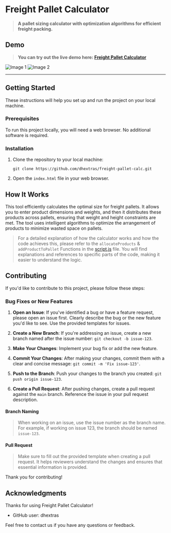 # Freight Pallet Calculator

> **A pallet sizing calculator with optimization algorithms for efficient freight packing.**

## Demo

> **You can try out the live demo here: [Freight Pallet Calculator](https://dhextras.github.io/freight-pallet-calc)**

![Image 1](path/to/your/image1.jpg) ![Image 2](path/to/your/image2.jpg)

---

## Getting Started

These instructions will help you set up and run the project on your local machine.

### Prerequisites

To run this project locally, you will need a web browser. No additional software is required.

### Installation

1. Clone the repository to your local machine:

   ```shell
   git clone https://github.com/dhextras/freight-pallet-calc.git
   ```

2. Open the `index.html` file in your web browser.

## How It Works

This tool efficiently calculates the optimal size for freight pallets. It allows you to enter product dimensions and weights, and then it distributes these products across pallets, ensuring that weight and height constraints are met. The tool uses intelligent algorithms to optimize the arrangement of products to minimize wasted space on pallets.

> For a detailed explanation of how the calculator works and how the code achieves this, please refer to the `allocateProducts` & `addProductToPallet` Functions in the [script.js](script.js) file. You will find explanations and references to specific parts of the code, making it easier to understand the logic.

## Contributing

If you'd like to contribute to this project, please follow these steps:

### Bug Fixes or New Features

1. **Open an Issue**: If you've identified a bug or have a feature request, please open an issue first. Clearly describe the bug or the new feature you'd like to see. Use the provided templates for issues.

2. **Create a New Branch**: If you're addressing an issue, create a new branch named after the issue number: `git checkout -b issue-123`.

3. **Make Your Changes**: Implement your bug fix or add the new feature.

4. **Commit Your Changes**: After making your changes, commit them with a clear and concise message: `git commit -m 'Fix issue-123'`.

5. **Push to the Branch**: Push your changes to the branch you created: `git push origin issue-123`.

6. **Create a Pull Request**: After pushing changes, create a pull request against the `main` branch. Reference the issue in your pull request description.

#### Branch Naming

> When working on an issue, use the issue number as the branch name. For example, if working on issue 123, the branch should be named `issue-123`.

#### Pull Request

> Make sure to fill out the provided template when creating a pull request. It helps reviewers understand the changes and ensures that essential information is provided.

Thank you for contributing!

## Acknowledgments

Thanks for using Freight Pallet Calculator!
- GitHub user: dhextras

Feel free to contact us if you have any questions or feedback.
